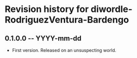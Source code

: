 # Revision history for diwordle-RodriguezVentura-Bardengo

## 0.1.0.0 -- YYYY-mm-dd

* First version. Released on an unsuspecting world.
